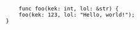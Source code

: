 <pre class="code-highlight">
    <span class="keyword">func</span><span class="punctuation"> </span><span class="variable">foo</span><span class="punctuation">(</span><span class="variable">kek</span><span class="punctuation">:</span><span class="punctuation"> </span><span class="variable">int</span><span class="punctuation">,</span><span class="punctuation"> </span><span class="variable">lol</span><span class="punctuation">:</span><span class="punctuation"> </span><span class="operator">&</span><span class="variable">str</span><span class="punctuation">)</span><span class="punctuation"> </span><span class="punctuation">{</span><span class="punctuation">
</span><span class="punctuation"> </span><span class="punctuation"> </span><span class="punctuation"> </span><span class="punctuation"> </span><span class="variable">foo</span><span class="punctuation">(</span><span class="variable">kek</span><span class="punctuation">:</span><span class="punctuation"> </span><span class="constant">123</span><span class="punctuation">,</span><span class="punctuation"> </span><span class="variable">lol</span><span class="punctuation">:</span><span class="punctuation"> </span><span class="string">"Hello, world!"</span><span class="punctuation">)</span><span class="punctuation">;</span><span class="punctuation">
</span><span class="punctuation">}</span>
</pre>
